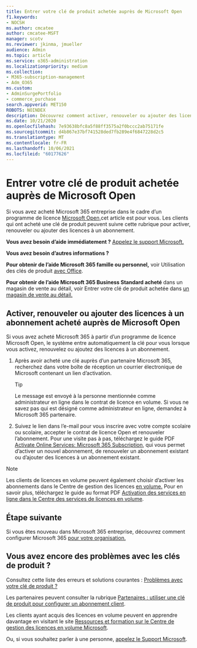 ```yaml
---
title: Entrer votre clé de produit achetée auprès de Microsoft Open
f1.keywords:
- NOCSH
ms.author: cmcatee
author: cmcatee-MSFT
manager: scotv
ms.reviewer: jkinma, jmueller
audience: Admin
ms.topic: article
ms.service: o365-administration
ms.localizationpriority: medium
ms.collection:
- M365-subscription-management
- Adm_O365
ms.custom:
- AdminSurgePortfolio
- commerce_purchase
search.appverid: MET150
ROBOTS: NOINDEX
description: Découvrez comment activer, renouveler ou ajouter des licences à un abonnement Microsoft 365 entreprise.
ms.date: 10/21/2020
ms.openlocfilehash: 7e93638bfc8a5f88ff3575a2f0bccc2ab75171fe
ms.sourcegitcommit: d4b867e37bf741528ded7fb289e4f6847228d2c5
ms.translationtype: MT
ms.contentlocale: fr-FR
ms.lasthandoff: 10/06/2021
ms.locfileid: "60177626"
---
```

# <a name="enter-your-product-key-purchased-from-microsoft-open"></a>Entrer votre clé de produit achetée auprès de Microsoft Open

Si vous avez acheté Microsoft 365 entreprise dans le cadre d’un programme de licence [Microsoft Open,](https://go.microsoft.com/fwlink/p/?LinkID=613298)cet article est pour vous. Les clients qui ont acheté une clé de produit peuvent suivre cette rubrique pour activer, renouveler ou ajouter des licences à un abonnement.
  
 **Vous avez besoin d’aide immédiatement ?** [Appelez le support Microsoft.](..//business-video/get-help-support.md) 
  
 **Vous avez besoin d’autres informations ?**
 
 **Pour obtenir de l’aide Microsoft 365 famille ou personnel,** voir Utilisation des clés de produit [avec Office](https://support.microsoft.com/office/12a5763a-d45c-4685-8c95-a44500213759.aspx).
  
 **Pour obtenir de l’aide Microsoft 365 Business Standard acheté** dans un magasin de vente au détail, voir Entrer votre clé de produit achetée dans [un magasin de vente au détail.](enter-your-product-key.md) 
  
## <a name="activate-renew-or-add-licenses-to-a-subscription-purchased-from-microsoft-open"></a>Activer, renouveler ou ajouter des licences à un abonnement acheté auprès de Microsoft Open

Si vous avez acheté Microsoft 365 à partir d’un programme de licence Microsoft Open, le système entre automatiquement la clé pour vous lorsque vous activez, renouvelez ou ajoutez des licences à un abonnement.
  
1. Après avoir acheté une clé auprès d’un partenaire Microsoft 365, recherchez dans votre boîte de réception un courrier électronique de Microsoft contenant un lien d’activation.
    
    > [!TIP]
    >  Le message est envoyé à la personne mentionnée comme administrateur en ligne dans le contrat de licence en volume. Si vous ne savez pas qui est désigné comme administrateur en ligne, demandez à Microsoft 365 partenaire. 
  
2. Suivez le lien dans l’e-mail pour vous inscrire avec votre compte scolaire ou scolaire, accepter le contrat de licence Open et renouveler l’abonnement. Pour une visite pas à pas, téléchargez le guide PDF [Activate Online Services: Microsoft 365 Subscription](https://go.microsoft.com/fwlink/p/?LinkId=618100), qui vous permet d’activer un nouvel abonnement, de renouveler un abonnement existant ou d’ajouter des licences à un abonnement existant.
    
> [!NOTE]
> Les clients de licences en volume peuvent également choisir d’activer les abonnements dans le Centre de gestion des licences [en volume.](https://go.microsoft.com/fwlink/p/?LinkID=282016) Pour en savoir plus, téléchargez le guide au format PDF [Activation des services en ligne dans le Centre des services de licences en volume](https://go.microsoft.com/fwlink/p/?LinkId=618096). 
  
## <a name="whats-next"></a>Étape suivante

Si vous êtes nouveau dans Microsoft 365 entreprise, découvrez comment configurer Microsoft 365 [pour votre organisation.](../admin/setup/setup.md)
  
## <a name="still-having-trouble-with-product-keys"></a>Vous avez encore des problèmes avec les clés de produit ?

Consultez cette liste des erreurs et solutions courantes : [Problèmes avec votre clé de produit ?](product-key-errors-and-solutions.md)
  
Les partenaires peuvent consulter la rubrique [Partenaires : utiliser une clé de produit pour configurer un abonnement client](https://support.microsoft.com/office/cf22c50f-95c9-4fa2-b959-c264de256d40).
  
Les clients ayant acquis des licences en volume peuvent en apprendre davantage en visitant le site [Ressources et formation sur le Centre de gestion des licences en volume Microsoft](https://go.microsoft.com/fwlink/p/?LinkId=618103).
  
Ou, si vous souhaitez parler à une personne, [appelez le Support Microsoft](../business-video/get-help-support.md).
